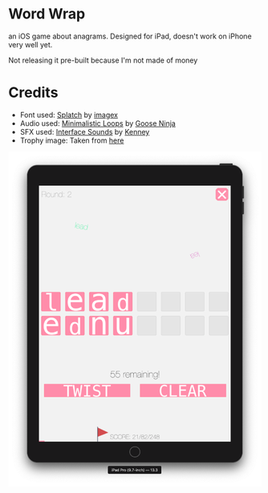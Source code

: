 # Word Wrap

an iOS game about anagrams. Designed for iPad, doesn't work on iPhone very well yet. 

Not releasing it pre-built because I'm not made of money

# Credits

- Font used: [Splatch](https://www.dafont.com/splatch.font) by [imagex](https://www.dafont.com/imagex.d2938)
- Audio used: [Minimalistic Loops](https://gooseninja.itch.io/minimalistc-loops) by [Goose Ninja](https://gooseninja.itch.io/)
- SFX used: [Interface Sounds](https://www.kenney.nl/assets/interface-sounds) by [Kenney](https://www.kenney.nl/)
- Trophy image: Taken from [here](https://www.freepngimg.com/png/75846-trophy-cup-icon-free-download-image)

![screenshot](https://raw.githubusercontent.com/takeiteasy/word_wrap/master/word_warp/screenshot.png)
